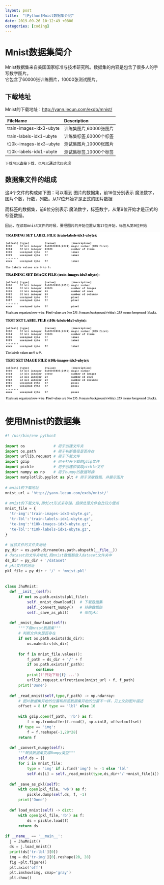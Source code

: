 ```yaml
---
layout: post
title:  "[Python]Mnist数据集介绍"
date: 2019-09-26 10:12:49 +0800
categories: [coding]
---
```


# Mnist数据集简介
Mnist数据集来自美国国家标准与技术研究所。数据集的内容是包含了很多人的手写数字图片。  
它包含了60000张训练图片，10000张测试图片。


## 下载地址
Mnist的下载地址：http://yann.lecun.com/exdb/mnist/

|FileName|Description|
|:--|:--|
|train-images-idx3-ubyte|训练集图片,60000张图片|
|train-labels-idx1-ubyte|训练集标签,60000个标签|
|t10k-images-idx3-ubyte|测试集图片,10000张图片|
|t10k-labels-idx1-ubyte|测试集标签,10000个标签|

`下载可以直接下载，也可以通过代码实现`

## 数据集文件的组成

这4个文件的构成如下图：可以看到
图片的数据集，前16位分别表示 魔法数字，图片个数，行数，列数。从17位开始才是正式的图片数据

而标签的数据集，前8位分别表示 魔法数字，标签数字，从第9位开始才是正式的标签数据。

`因此，在读取mnist文件的时候，要把图片的开始位置从第17位开始，标签从第9位开始`

![文件的结构](https://github.com/cantahu/cantahu.github.io/blob/master/pic/Mnist%E6%96%87%E4%BB%B6%E7%BB%93%E6%9E%84.png?raw=true)

# 使用Mnist的数据集
``` python
#! /usr/bin/env python3

import os             # 用于创建文件夹
import os.path        # 用于判断路径是否存在
import urllib.request # 用于下载文件
import gzip           # 用于打开下载的gzip文件
import pickle         # 用于创建和读取pickle文件
import numpy as np    # 用于numpy的数据转换
import matplotlib.pyplot as plt # 用于读取数据，并展示图片

# mnist的下载地址
mnist_url = 'http://yann.lecun.com/exdb/mnist/'

# mnist的下载文件,用dict形式来存储。后续处理文件会比较方便点
mnist_file = {
  'tr-img':'train-images-idx3-ubyte.gz',
  'tr-lbl':'train-labels-idx1-ubyte.gz',
  'te-img':'t10k-images-idx3-ubyte.gz',
  'te-lbl':'t10k-labels-idx1-ubyte.gz',
}

# 当前文件的文件夹地址
py_dir = os.path.dirname(os.path.abspath(__file__))
# dataset的文件夹地址,把mnist数据都放入dataset文件夹中
ds_dir = py_dir + '/dataset'
# pkl文件的地址
pkl_file = py_dir + '/' + 'mnist.pkl'


class JhuMnist:
  def __init__(self):
      if not os.path.exists(pkl_file):
          self._mnist_download()  # 下载数据集
          self._convert_numpy()   # 转换数据结
          self._save_as_pkl()     # 保存pkl

  def _mnist_download(self):
      """下载mnist数据集"""
      # 判断文件夹是否存在
      if not os.path.exists(ds_dir):
          os.makedirs(ds_dir)
      
      for f in mnist_file.values():
          f_path = ds_dir + '/' + f
          if os.path.exists(f_path):
              continue
          print(f'开始下载{f} ...')
          urllib.request.urlretrieve(mnist_url + f, f_path)
      print('Done')

  def _read_mnist(self,type,f_path) -> np.ndarray:
      # 图片数据集开始的位置和标签数据集开始的位置不一样，见上文的图片描述
      offset = 8 if type == 'lbl' else 16
      
      with gzip.open(f_path, 'rb') as f:
          f = np.frombuffer(f.read(), np.uint8, offset=offset)
      if type == 'img':
          f = f.reshape(-1,28*28)
      return f

  def _convert_numpy(self):
      """转换数据集变成Numpy类型"""
      self.ds = {}
      for i in mnist_file:
          type = 'img' if i.find('img') != -1 else 'lbl'
          self.ds[i] = self._read_mnist(type,ds_dir+'/'+mnist_file[i])

  def _save_as_pkl(self):
      with open(pkl_file, 'wb') as f:
          pickle.dump(self.ds, f, -1)
      print('Done')

  def load_mnist(self) -> dict:
      with open(pkl_file,'rb') as f:
          ds = pickle.load(f)
      return ds

if __name__ == '__main__':
  j = JhuMnist()
  ds = j.load_mnist()
  print(ds['tr-lbl'][0])
  img = ds['tr-img'][0].reshape(28, 28)
  fig =plt.figure()
  plt.axis('off')
  plt.imshow(img, cmap='gray')
  plt.show()
  
```
